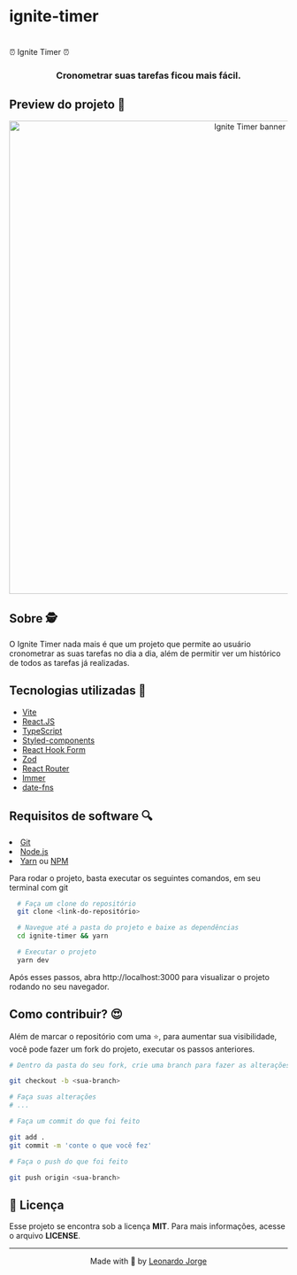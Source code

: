 # ignite-timer<h1 align=center>
  ⏰ Ignite Timer ⏰
</h2>

<h3 align=center>
  Cronometrar suas tarefas ficou mais fácil.
</h3>

<h2>Preview do projeto 🚀</h2>

<div align=center>
  <img width="855" alt="Ignite Timer banner" src=".github/banner.png"/>
</div>

<h2>Sobre 🕵️</h2>

<p>O Ignite Timer nada mais é que um projeto que permite ao usuário cronometrar as suas tarefas no dia a dia, além de permitir ver um histórico de todos as tarefas já realizadas.<p>

<h2>Tecnologias utilizadas 🤯</h2>

<ul>
  <li><a target="_blank" href="https://vitejs.dev/">Vite</a></li>
  <li><a target="_blank" href="https://react.dev/">React.JS</a></li>
  <li><a target="_blank" href="https://www.typescriptlang.org/">TypeScript</a></li>
  <li><a target="_blank" href="https://styled-components.com/docs/basics">Styled-components</a></li>
  <li><a target="_blank" href="https://react-hook-form.com/">React Hook Form</a></li>
  <li><a target="_blank" href="https://github.com/colinhacks/zod">Zod</a></li>
  <li><a target="_blank" href="https://reactrouter.com/en/v6.3.0/getting-started/overview">React Router</a></li>
  <li><a target="_blank" href="https://github.com/immerjs/immer">Immer</a></li>
  <li><a target="_blank" href="https://date-fns.org/docs/Getting-Started">date-fns</a></li>
</ul>

<h2>Requisitos de software 🔍</h2>

<li><a href="https://git-scm.com">Git</a></li>
<li><a href="https://nodejs.org/en">Node.js</a></li>
<li><a href="https://yarnpkg.com/">Yarn</a> ou <a href="https://www.npmjs.com/">NPM</a></li>

<p>Para rodar o projeto, basta executar os seguintes comandos, em seu terminal com git</p>

```bash
  # Faça um clone do repositório
  git clone <link-do-repositório>

  # Navegue até a pasta do projeto e baixe as dependências
  cd ignite-timer && yarn

  # Executar o projeto
  yarn dev
```
<p>Após esses passos, abra http://localhost:3000 para visualizar o projeto rodando no seu navegador.</p>

<h2>Como contribuir? 😍</h2>

<p>Além de marcar o repositório com uma ⭐, para aumentar sua visibilidade, você pode fazer um fork do projeto, executar os passos anteriores.</p>

```bash
# Dentro da pasta do seu fork, crie uma branch para fazer as alterações

git checkout -b <sua-branch>

# Faça suas alterações
# ...

# Faça um commit do que foi feito

git add .
git commit -m 'conte o que você fez'

# Faça o push do que foi feito

git push origin <sua-branch>
```

<h2>📝 Licença</h2>
Esse projeto se encontra sob a licença <strong>MIT</strong>. Para mais informações, acesse o arquivo <strong>LICENSE</strong>.

<hr>
<p align=center>Made with 💜 by <a target="_blank" href="https://www.linkedin.com/in/leonardo-jorge-a88a561b6">Leonardo Jorge</a><p>
